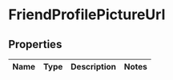 
# FriendProfilePictureUrl

## Properties
Name | Type | Description | Notes
------------ | ------------- | ------------- | -------------



